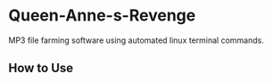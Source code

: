 # Queen-Anne-s-Revenge
MP3 file farming software using automated linux terminal commands.

## How to Use
